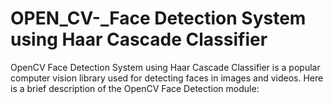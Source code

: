 # OPEN_CV-_Face Detection System using Haar Cascade Classifier
OpenCV Face Detection System using Haar Cascade Classifier is a popular computer vision library used for detecting faces in images and videos. Here is a brief description of the OpenCV Face Detection module:
